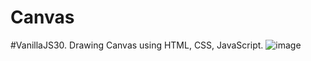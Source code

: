 # Canvas
#VanillaJS30. Drawing Canvas using HTML, CSS, JavaScript.
![image](https://user-images.githubusercontent.com/78221707/120853598-8eb7a400-c599-11eb-83a3-826e5ef9a736.png)
